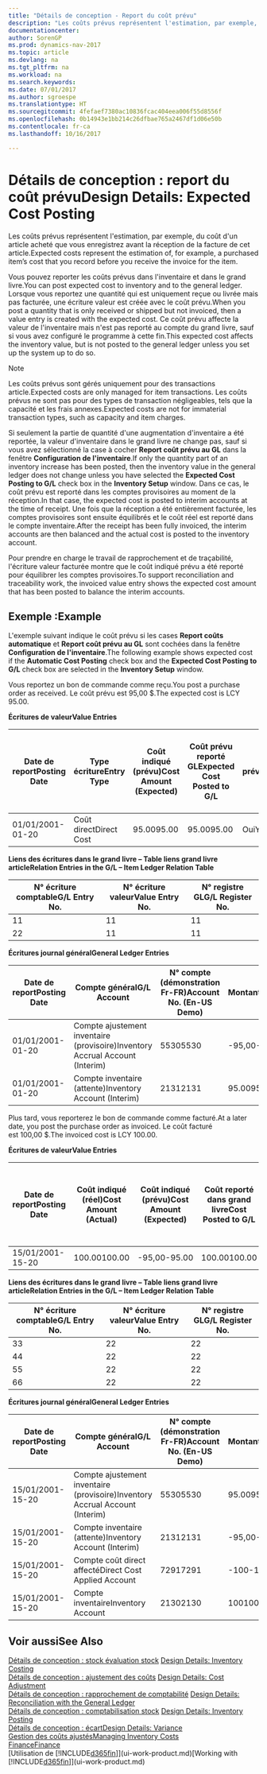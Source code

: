 ```yaml
---
title: "Détails de conception - Report du coût prévu"
description: "Les coûts prévus représentent l'estimation, par exemple, du coût d'un article acheté que vous enregistrez avant la réception de la facture de cet article."
documentationcenter: 
author: SorenGP
ms.prod: dynamics-nav-2017
ms.topic: article
ms.devlang: na
ms.tgt_pltfrm: na
ms.workload: na
ms.search.keywords: 
ms.date: 07/01/2017
ms.author: sgroespe
ms.translationtype: HT
ms.sourcegitcommit: 4fefaef7380ac10836fcac404eea006f55d8556f
ms.openlocfilehash: 0b14943e1bb214c26dfbae765a2467df1d06e50b
ms.contentlocale: fr-ca
ms.lasthandoff: 10/16/2017

---
```

# <a name="design-details-expected-cost-posting"></a><span data-ttu-id="b2392-103">Détails de conception : report du coût prévu</span><span class="sxs-lookup"><span data-stu-id="b2392-103">Design Details: Expected Cost Posting</span></span>
<span data-ttu-id="b2392-104">Les coûts prévus représentent l'estimation, par exemple, du coût d'un article acheté que vous enregistrez avant la réception de la facture de cet article.</span><span class="sxs-lookup"><span data-stu-id="b2392-104">Expected costs represent the estimation of, for example, a purchased item’s cost that you record before you receive the invoice for the item.</span></span>  

 <span data-ttu-id="b2392-105">Vous pouvez reporter les coûts prévus dans l'inventaire et dans le grand livre.</span><span class="sxs-lookup"><span data-stu-id="b2392-105">You can post expected cost to inventory and to the general ledger.</span></span> <span data-ttu-id="b2392-106">Lorsque vous reportez une quantité qui est uniquement reçue ou livrée mais pas facturée, une écriture valeur est créée avec le coût prévu.</span><span class="sxs-lookup"><span data-stu-id="b2392-106">When you post a quantity that is only received or shipped but not invoiced, then a value entry is created with the expected cost.</span></span> <span data-ttu-id="b2392-107">Ce coût prévu affecte la valeur de l'inventaire mais n'est pas reporté au compte du grand livre, sauf si vous avez configuré le programme à cette fin.</span><span class="sxs-lookup"><span data-stu-id="b2392-107">This expected cost affects the inventory value, but is not posted to the general ledger unless you set up the system up to do so.</span></span>  

> [!NOTE]  
>  <span data-ttu-id="b2392-108">Les coûts prévus sont gérés uniquement pour des transactions article.</span><span class="sxs-lookup"><span data-stu-id="b2392-108">Expected costs are only managed for item transactions.</span></span> <span data-ttu-id="b2392-109">Les coûts prévus ne sont pas pour des types de transaction négligeables, tels que la capacité et les frais annexes.</span><span class="sxs-lookup"><span data-stu-id="b2392-109">Expected costs are not for immaterial transaction types, such as capacity and item charges.</span></span>  

 <span data-ttu-id="b2392-110">Si seulement la partie de quantité d'une augmentation d'inventaire a été reportée, la valeur d'inventaire dans le grand livre ne change pas, sauf si vous avez sélectionné la case à cocher **Report coût prévu au GL** dans la fenêtre **Configuration de l'inventaire**.</span><span class="sxs-lookup"><span data-stu-id="b2392-110">If only the quantity part of an inventory increase has been posted, then the inventory value in the general ledger does not change unless you have selected the **Expected Cost Posting to G/L** check box in the **Inventory Setup** window.</span></span> <span data-ttu-id="b2392-111">Dans ce cas, le coût prévu est reporté dans les comptes provisoires au moment de la réception.</span><span class="sxs-lookup"><span data-stu-id="b2392-111">In that case, the expected cost is posted to interim accounts at the time of receipt.</span></span> <span data-ttu-id="b2392-112">Une fois que la réception a été entièrement facturée, les comptes provisoires sont ensuite équilibrés et le coût réel est reporté dans le compte inventaire.</span><span class="sxs-lookup"><span data-stu-id="b2392-112">After the receipt has been fully invoiced, the interim accounts are then balanced and the actual cost is posted to the inventory account.</span></span>  

 <span data-ttu-id="b2392-113">Pour prendre en charge le travail de rapprochement et de traçabilité, l'écriture valeur facturée montre que le coût indiqué prévu a été reporté pour équilibrer les comptes provisoires.</span><span class="sxs-lookup"><span data-stu-id="b2392-113">To support reconciliation and traceability work, the invoiced value entry shows the expected cost amount that has been posted to balance the interim accounts.</span></span>  

## <a name="example"></a><span data-ttu-id="b2392-114">Exemple :</span><span class="sxs-lookup"><span data-stu-id="b2392-114">Example</span></span>  
 <span data-ttu-id="b2392-115">L'exemple suivant indique le coût prévu si les cases **Report coûts automatique** et **Report coût prévu au GL** sont cochées dans la fenêtre **Configuration de l'inventaire**.</span><span class="sxs-lookup"><span data-stu-id="b2392-115">The following example shows expected cost if the **Automatic Cost Posting** check box and the **Expected Cost Posting to G/L** check box are selected in the **Inventory Setup** window.</span></span>  

 <span data-ttu-id="b2392-116">Vous reportez un bon de commande comme reçu.</span><span class="sxs-lookup"><span data-stu-id="b2392-116">You post a purchase order as received.</span></span> <span data-ttu-id="b2392-117">Le coût prévu est 95,00 $.</span><span class="sxs-lookup"><span data-stu-id="b2392-117">The expected cost is LCY 95.00.</span></span>  

 <span data-ttu-id="b2392-118">**Écritures de valeur**</span><span class="sxs-lookup"><span data-stu-id="b2392-118">**Value Entries**</span></span>  

|<span data-ttu-id="b2392-119">Date de report</span><span class="sxs-lookup"><span data-stu-id="b2392-119">Posting Date</span></span>|<span data-ttu-id="b2392-120">Type écriture</span><span class="sxs-lookup"><span data-stu-id="b2392-120">Entry Type</span></span>|<span data-ttu-id="b2392-121">Coût indiqué (prévu)</span><span class="sxs-lookup"><span data-stu-id="b2392-121">Cost Amount (Expected)</span></span>|<span data-ttu-id="b2392-122">Coût prévu reporté GL</span><span class="sxs-lookup"><span data-stu-id="b2392-122">Expected Cost Posted to G/L</span></span>|<span data-ttu-id="b2392-123">Coût prévu</span><span class="sxs-lookup"><span data-stu-id="b2392-123">Expected Cost</span></span>|<span data-ttu-id="b2392-124">N° écriture article gr. livre</span><span class="sxs-lookup"><span data-stu-id="b2392-124">Item Ledger Entry No.</span></span>|<span data-ttu-id="b2392-125">N° séquence </span><span class="sxs-lookup"><span data-stu-id="b2392-125">Entry No.</span></span>|  
|------------------|----------------|------------------------------|----------------------------------|-------------------|---------------------------|---------------|  
|<span data-ttu-id="b2392-126">01/01/20</span><span class="sxs-lookup"><span data-stu-id="b2392-126">01-01-20</span></span>|<span data-ttu-id="b2392-127">Coût direct</span><span class="sxs-lookup"><span data-stu-id="b2392-127">Direct Cost</span></span>|<span data-ttu-id="b2392-128">95.00</span><span class="sxs-lookup"><span data-stu-id="b2392-128">95.00</span></span>|<span data-ttu-id="b2392-129">95.00</span><span class="sxs-lookup"><span data-stu-id="b2392-129">95.00</span></span>|<span data-ttu-id="b2392-130">Oui</span><span class="sxs-lookup"><span data-stu-id="b2392-130">Yes</span></span>|<span data-ttu-id="b2392-131">1</span><span class="sxs-lookup"><span data-stu-id="b2392-131">1</span></span>|<span data-ttu-id="b2392-132">1</span><span class="sxs-lookup"><span data-stu-id="b2392-132">1</span></span>|  

 <span data-ttu-id="b2392-133">**Liens des écritures dans le grand livre – Table liens grand livre article**</span><span class="sxs-lookup"><span data-stu-id="b2392-133">**Relation Entries in the G/L – Item Ledger Relation Table**</span></span>  

|<span data-ttu-id="b2392-134">N° écriture comptable</span><span class="sxs-lookup"><span data-stu-id="b2392-134">G/L Entry No.</span></span>|<span data-ttu-id="b2392-135">N° écriture valeur</span><span class="sxs-lookup"><span data-stu-id="b2392-135">Value Entry No.</span></span>|<span data-ttu-id="b2392-136">N° registre GL</span><span class="sxs-lookup"><span data-stu-id="b2392-136">G/L Register No.</span></span>|  
|--------------------|---------------------|-----------------------|  
|<span data-ttu-id="b2392-137">1</span><span class="sxs-lookup"><span data-stu-id="b2392-137">1</span></span>|<span data-ttu-id="b2392-138">1</span><span class="sxs-lookup"><span data-stu-id="b2392-138">1</span></span>|<span data-ttu-id="b2392-139">1</span><span class="sxs-lookup"><span data-stu-id="b2392-139">1</span></span>|  
|<span data-ttu-id="b2392-140">2</span><span class="sxs-lookup"><span data-stu-id="b2392-140">2</span></span>|<span data-ttu-id="b2392-141">1</span><span class="sxs-lookup"><span data-stu-id="b2392-141">1</span></span>|<span data-ttu-id="b2392-142">1</span><span class="sxs-lookup"><span data-stu-id="b2392-142">1</span></span>|  

 <span data-ttu-id="b2392-143">**Écritures journal général**</span><span class="sxs-lookup"><span data-stu-id="b2392-143">**General Ledger Entries**</span></span>  

|<span data-ttu-id="b2392-144">Date de report</span><span class="sxs-lookup"><span data-stu-id="b2392-144">Posting Date</span></span>|<span data-ttu-id="b2392-145">Compte général</span><span class="sxs-lookup"><span data-stu-id="b2392-145">G/L Account</span></span>|<span data-ttu-id="b2392-146">N° compte (démonstration Fr-FR)</span><span class="sxs-lookup"><span data-stu-id="b2392-146">Account No. (En-US Demo)</span></span>|<span data-ttu-id="b2392-147">Montant</span><span class="sxs-lookup"><span data-stu-id="b2392-147">Amount</span></span>|<span data-ttu-id="b2392-148">N° séquence </span><span class="sxs-lookup"><span data-stu-id="b2392-148">Entry No.</span></span>|  
|------------------|------------------|---------------------------------|------------|---------------|  
|<span data-ttu-id="b2392-149">01/01/20</span><span class="sxs-lookup"><span data-stu-id="b2392-149">01-01-20</span></span>|<span data-ttu-id="b2392-150">Compte ajustement inventaire (provisoire)</span><span class="sxs-lookup"><span data-stu-id="b2392-150">Inventory Accrual Account (Interim)</span></span>|<span data-ttu-id="b2392-151">5530</span><span class="sxs-lookup"><span data-stu-id="b2392-151">5530</span></span>|<span data-ttu-id="b2392-152">-95,00</span><span class="sxs-lookup"><span data-stu-id="b2392-152">-95.00</span></span>|<span data-ttu-id="b2392-153">2</span><span class="sxs-lookup"><span data-stu-id="b2392-153">2</span></span>|  
|<span data-ttu-id="b2392-154">01/01/20</span><span class="sxs-lookup"><span data-stu-id="b2392-154">01-01-20</span></span>|<span data-ttu-id="b2392-155">Compte inventaire (attente)</span><span class="sxs-lookup"><span data-stu-id="b2392-155">Inventory Account (Interim)</span></span>|<span data-ttu-id="b2392-156">2131</span><span class="sxs-lookup"><span data-stu-id="b2392-156">2131</span></span>|<span data-ttu-id="b2392-157">95.00</span><span class="sxs-lookup"><span data-stu-id="b2392-157">95.00</span></span>|<span data-ttu-id="b2392-158">1</span><span class="sxs-lookup"><span data-stu-id="b2392-158">1</span></span>|  

 <span data-ttu-id="b2392-159">Plus tard, vous reporterez le bon de commande comme facturé.</span><span class="sxs-lookup"><span data-stu-id="b2392-159">At a later date, you post the purchase order as invoiced.</span></span> <span data-ttu-id="b2392-160">Le coût facturé est 100,00 $.</span><span class="sxs-lookup"><span data-stu-id="b2392-160">The invoiced cost is LCY 100.00.</span></span>  

 <span data-ttu-id="b2392-161">**Écritures de valeur**</span><span class="sxs-lookup"><span data-stu-id="b2392-161">**Value Entries**</span></span>  

|<span data-ttu-id="b2392-162">Date de report</span><span class="sxs-lookup"><span data-stu-id="b2392-162">Posting Date</span></span>|<span data-ttu-id="b2392-163">Coût indiqué (réel)</span><span class="sxs-lookup"><span data-stu-id="b2392-163">Cost Amount (Actual)</span></span>|<span data-ttu-id="b2392-164">Coût indiqué (prévu)</span><span class="sxs-lookup"><span data-stu-id="b2392-164">Cost Amount (Expected)</span></span>|<span data-ttu-id="b2392-165">Coût reporté dans grand livre</span><span class="sxs-lookup"><span data-stu-id="b2392-165">Cost Posted to G/L</span></span>|<span data-ttu-id="b2392-166">Coût prévu</span><span class="sxs-lookup"><span data-stu-id="b2392-166">Expected Cost</span></span>|<span data-ttu-id="b2392-167">N° écriture article gr. livre</span><span class="sxs-lookup"><span data-stu-id="b2392-167">Item Ledger Entry No.</span></span>|<span data-ttu-id="b2392-168">N° séquence </span><span class="sxs-lookup"><span data-stu-id="b2392-168">Entry No.</span></span>|  
|------------------|----------------------------|------------------------------|-------------------------|-------------------|---------------------------|---------------|  
|<span data-ttu-id="b2392-169">15/01/20</span><span class="sxs-lookup"><span data-stu-id="b2392-169">01-15-20</span></span>|<span data-ttu-id="b2392-170">100.00</span><span class="sxs-lookup"><span data-stu-id="b2392-170">100.00</span></span>|<span data-ttu-id="b2392-171">-95,00</span><span class="sxs-lookup"><span data-stu-id="b2392-171">-95.00</span></span>|<span data-ttu-id="b2392-172">100.00</span><span class="sxs-lookup"><span data-stu-id="b2392-172">100.00</span></span>|<span data-ttu-id="b2392-173">Non</span><span class="sxs-lookup"><span data-stu-id="b2392-173">No</span></span>|<span data-ttu-id="b2392-174">1</span><span class="sxs-lookup"><span data-stu-id="b2392-174">1</span></span>|<span data-ttu-id="b2392-175">2</span><span class="sxs-lookup"><span data-stu-id="b2392-175">2</span></span>|  

 <span data-ttu-id="b2392-176">**Liens des écritures dans le grand livre – Table liens grand livre article**</span><span class="sxs-lookup"><span data-stu-id="b2392-176">**Relation Entries in the G/L – Item Ledger Relation Table**</span></span>  

|<span data-ttu-id="b2392-177">N° écriture comptable</span><span class="sxs-lookup"><span data-stu-id="b2392-177">G/L Entry No.</span></span>|<span data-ttu-id="b2392-178">N° écriture valeur</span><span class="sxs-lookup"><span data-stu-id="b2392-178">Value Entry No.</span></span>|<span data-ttu-id="b2392-179">N° registre GL</span><span class="sxs-lookup"><span data-stu-id="b2392-179">G/L Register No.</span></span>|  
|--------------------|---------------------|-----------------------|  
|<span data-ttu-id="b2392-180">3</span><span class="sxs-lookup"><span data-stu-id="b2392-180">3</span></span>|<span data-ttu-id="b2392-181">2</span><span class="sxs-lookup"><span data-stu-id="b2392-181">2</span></span>|<span data-ttu-id="b2392-182">2</span><span class="sxs-lookup"><span data-stu-id="b2392-182">2</span></span>|  
|<span data-ttu-id="b2392-183">4</span><span class="sxs-lookup"><span data-stu-id="b2392-183">4</span></span>|<span data-ttu-id="b2392-184">2</span><span class="sxs-lookup"><span data-stu-id="b2392-184">2</span></span>|<span data-ttu-id="b2392-185">2</span><span class="sxs-lookup"><span data-stu-id="b2392-185">2</span></span>|  
|<span data-ttu-id="b2392-186">5</span><span class="sxs-lookup"><span data-stu-id="b2392-186">5</span></span>|<span data-ttu-id="b2392-187">2</span><span class="sxs-lookup"><span data-stu-id="b2392-187">2</span></span>|<span data-ttu-id="b2392-188">2</span><span class="sxs-lookup"><span data-stu-id="b2392-188">2</span></span>|  
|<span data-ttu-id="b2392-189">6</span><span class="sxs-lookup"><span data-stu-id="b2392-189">6</span></span>|<span data-ttu-id="b2392-190">2</span><span class="sxs-lookup"><span data-stu-id="b2392-190">2</span></span>|<span data-ttu-id="b2392-191">2</span><span class="sxs-lookup"><span data-stu-id="b2392-191">2</span></span>|  

 <span data-ttu-id="b2392-192">**Écritures journal général**</span><span class="sxs-lookup"><span data-stu-id="b2392-192">**General Ledger Entries**</span></span>  

|<span data-ttu-id="b2392-193">Date de report</span><span class="sxs-lookup"><span data-stu-id="b2392-193">Posting Date</span></span>|<span data-ttu-id="b2392-194">Compte général</span><span class="sxs-lookup"><span data-stu-id="b2392-194">G/L Account</span></span>|<span data-ttu-id="b2392-195">N° compte (démonstration Fr-FR)</span><span class="sxs-lookup"><span data-stu-id="b2392-195">Account No. (En-US Demo)</span></span>|<span data-ttu-id="b2392-196">Montant</span><span class="sxs-lookup"><span data-stu-id="b2392-196">Amount</span></span>|<span data-ttu-id="b2392-197">N° séquence </span><span class="sxs-lookup"><span data-stu-id="b2392-197">Entry No.</span></span>|  
|------------------|------------------|---------------------------------|------------|---------------|  
|<span data-ttu-id="b2392-198">15/01/20</span><span class="sxs-lookup"><span data-stu-id="b2392-198">01-15-20</span></span>|<span data-ttu-id="b2392-199">Compte ajustement inventaire (provisoire)</span><span class="sxs-lookup"><span data-stu-id="b2392-199">Inventory Accrual Account (Interim)</span></span>|<span data-ttu-id="b2392-200">5530</span><span class="sxs-lookup"><span data-stu-id="b2392-200">5530</span></span>|<span data-ttu-id="b2392-201">95.00</span><span class="sxs-lookup"><span data-stu-id="b2392-201">95.00</span></span>|<span data-ttu-id="b2392-202">4</span><span class="sxs-lookup"><span data-stu-id="b2392-202">4</span></span>|  
|<span data-ttu-id="b2392-203">15/01/20</span><span class="sxs-lookup"><span data-stu-id="b2392-203">01-15-20</span></span>|<span data-ttu-id="b2392-204">Compte inventaire (attente)</span><span class="sxs-lookup"><span data-stu-id="b2392-204">Inventory Account (Interim)</span></span>|<span data-ttu-id="b2392-205">2131</span><span class="sxs-lookup"><span data-stu-id="b2392-205">2131</span></span>|<span data-ttu-id="b2392-206">-95,00</span><span class="sxs-lookup"><span data-stu-id="b2392-206">-95.00</span></span>|<span data-ttu-id="b2392-207">3</span><span class="sxs-lookup"><span data-stu-id="b2392-207">3</span></span>|  
|<span data-ttu-id="b2392-208">15/01/20</span><span class="sxs-lookup"><span data-stu-id="b2392-208">01-15-20</span></span>|<span data-ttu-id="b2392-209">Compte coût direct affecté</span><span class="sxs-lookup"><span data-stu-id="b2392-209">Direct Cost Applied Account</span></span>|<span data-ttu-id="b2392-210">7291</span><span class="sxs-lookup"><span data-stu-id="b2392-210">7291</span></span>|<span data-ttu-id="b2392-211">-100</span><span class="sxs-lookup"><span data-stu-id="b2392-211">-100</span></span>|<span data-ttu-id="b2392-212">6</span><span class="sxs-lookup"><span data-stu-id="b2392-212">6</span></span>|  
|<span data-ttu-id="b2392-213">15/01/20</span><span class="sxs-lookup"><span data-stu-id="b2392-213">01-15-20</span></span>|<span data-ttu-id="b2392-214">Compte inventaire</span><span class="sxs-lookup"><span data-stu-id="b2392-214">Inventory Account</span></span>|<span data-ttu-id="b2392-215">2130</span><span class="sxs-lookup"><span data-stu-id="b2392-215">2130</span></span>|<span data-ttu-id="b2392-216">100</span><span class="sxs-lookup"><span data-stu-id="b2392-216">100</span></span>|<span data-ttu-id="b2392-217">5</span><span class="sxs-lookup"><span data-stu-id="b2392-217">5</span></span>|  

## <a name="see-also"></a><span data-ttu-id="b2392-218">Voir aussi</span><span class="sxs-lookup"><span data-stu-id="b2392-218">See Also</span></span>
 <span data-ttu-id="b2392-219">[Détails de conception : stock évaluation stock](design-details-inventory-costing.md) </span><span class="sxs-lookup"><span data-stu-id="b2392-219">[Design Details: Inventory Costing](design-details-inventory-costing.md) </span></span>  
 <span data-ttu-id="b2392-220">[Détails de conception : ajustement des coûts](design-details-cost-adjustment.md) </span><span class="sxs-lookup"><span data-stu-id="b2392-220">[Design Details: Cost Adjustment](design-details-cost-adjustment.md) </span></span>  
 <span data-ttu-id="b2392-221">[Détails de conception : rapprochement de comptabilité](design-details-reconciliation-with-the-general-ledger.md) </span><span class="sxs-lookup"><span data-stu-id="b2392-221">[Design Details: Reconciliation with the General Ledger](design-details-reconciliation-with-the-general-ledger.md) </span></span>  
 <span data-ttu-id="b2392-222">[Détails de conception : comptabilisation stock](design-details-inventory-posting.md) </span><span class="sxs-lookup"><span data-stu-id="b2392-222">[Design Details: Inventory Posting](design-details-inventory-posting.md) </span></span>  
 [<span data-ttu-id="b2392-223">Détails de conception : écart</span><span class="sxs-lookup"><span data-stu-id="b2392-223">Design Details: Variance</span></span>](design-details-variance.md)  
 [<span data-ttu-id="b2392-224">Gestion des coûts ajustés</span><span class="sxs-lookup"><span data-stu-id="b2392-224">Managing Inventory Costs</span></span>](finance-manage-inventory-costs.md)  
 [<span data-ttu-id="b2392-225">Finance</span><span class="sxs-lookup"><span data-stu-id="b2392-225">Finance</span></span>](finance.md)  
 <span data-ttu-id="b2392-226">[Utilisation de [!INCLUDE[d365fin](includes/d365fin_md.md)]](ui-work-product.md)</span><span class="sxs-lookup"><span data-stu-id="b2392-226">[Working with [!INCLUDE[d365fin](includes/d365fin_md.md)]](ui-work-product.md)</span></span>

